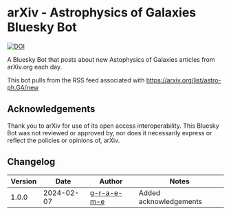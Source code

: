 # arXiv - Astrophysics of Galaxies Bluesky Bot

[![DOI](https://zenodo.org/badge/754321328.svg)](https://zenodo.org/doi/10.5281/zenodo.10632653)

A Bluesky Bot that posts about new Astophysics of Galaxies articles from arXiv.org each day.

This bot pulls from the RSS feed associated with https://arxiv.org/list/astro-ph.GA/new

## Acknowledgements
Thank you to arXiv for use of its open access interoperability. This Bluesky Bot was not reviewed or approved by, nor does it necessarily express or reflect the policies or opinions of, arXiv.

## Changelog
| Version | Date | Author | Notes |
|---|---|---|---|
| 1.0.0 | 2024-02-07 | [g-r-a-e-m-e](https://github.com/g-r-a-e-m-e) | Added acknowledgements |

